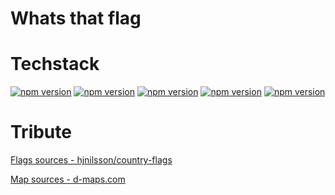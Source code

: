 # Whats that flag



# Techstack

[![npm version](https://img.shields.io/badge/react-16.14.0-blue)](https://www.npmjs.com/package/react/v/16.14.0)
[![npm version](https://img.shields.io/badge/typescript-4.0.3-blue)](https://www.npmjs.com/package/typescript/v/4.0.3)
[![npm version](https://img.shields.io/badge/redux-4.0.5-blue)](https://www.npmjs.com/package/redux/v/4.0.3)
[![npm version](https://img.shields.io/badge/eslint-7.11.0-blue)](https://www.npmjs.com/package/eslint/v/7.11.0)
[![npm version](https://img.shields.io/badge/webpack-4.44.2-blue)](https://www.npmjs.com/package/webpack/v/4.44.2)

# Tribute

[Flags sources - hjnilsson/country-flags](https://github.com/hjnilsson/country-flags)

[Map sources - d-maps.com](https://d-maps.com)